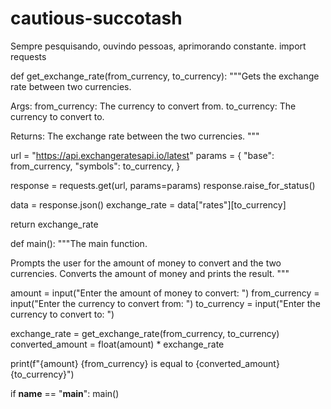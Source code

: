 # cautious-succotash
Sempre pesquisando, ouvindo pessoas, aprimorando constante.
import requests

def get_exchange_rate(from_currency, to_currency):
  """Gets the exchange rate between two currencies.

  Args:
    from_currency: The currency to convert from.
    to_currency: The currency to convert to.

  Returns:
    The exchange rate between the two currencies.
  """

  url = "https://api.exchangeratesapi.io/latest"
  params = {
    "base": from_currency,
    "symbols": to_currency,
  }

  response = requests.get(url, params=params)
  response.raise_for_status()

  data = response.json()
  exchange_rate = data["rates"][to_currency]

  return exchange_rate

def main():
  """The main function.

  Prompts the user for the amount of money to convert and the two currencies.
  Converts the amount of money and prints the result.
  """

  amount = input("Enter the amount of money to convert: ")
  from_currency = input("Enter the currency to convert from: ")
  to_currency = input("Enter the currency to convert to: ")

  exchange_rate = get_exchange_rate(from_currency, to_currency)
  converted_amount = float(amount) * exchange_rate

  print(f"{amount} {from_currency} is equal to {converted_amount} {to_currency}")

if __name__ == "__main__":
  main()
